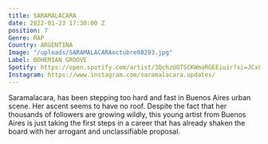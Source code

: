 ```yaml
---
title: SARAMALACARA
date: 2022-01-23 17:30:00 Z
position: 7
Genre: RAP
Country: ARGENTINA
Image: "/uploads/SARAMALACARAoctubre08293.jpg"
Label: BOHEMIAN GROOVE
Spotify: https://open.spotify.com/artist/3QchzUOTSCKWmaRGEEiuir?si=JCxL_2foRUSHOX13l5oGIg
Instagram: https://www.instagram.com/saramalacara.updates/
---
```


Saramalacara, has been stepping too hard and fast in Buenos Aires urban scene. Her ascent seems to have no roof. Despite the fact that her thousands of followers are growing wildly, this young artist from Buenos Aires is just taking the first steps in a career that has already shaken the board with her arrogant and unclassifiable proposal.
